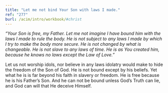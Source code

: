 ```yaml
---
title: "Let me not bind Your Son with laws I made."
ref: "277"
burl: /acim/intro/workbook/#christ
---
```


*“Your Son is free, my Father. Let me not imagine I have bound him with
the laws I made to rule the body. He is not subject to any laws I made
by which I try to make the body more secure. He is not changed by what
is changeable. He is not slave to any laws of time. He is as You created
him, because he knows no laws except the Law of Love.”*

Let us not worship idols, nor believe in any laws idolatry would make to
hide the freedom of the Son of God. He is not bound except by his
beliefs. Yet what he is is far beyond his faith in slavery or freedom. He
is free because he is his Father’s Son. And he can not be bound unless
God’s Truth can lie, and God can will that He deceive Himself.


